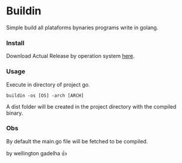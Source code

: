 # Buildin
Simple build all plataforms bynaries programs write in golang.

### Install
Download Actual Release by operation system [here](https://github.com/informeai/buildin/releases/tag/v1.0).

### Usage
Execute in directory of project go.
```
buildin -os [OS] -arch [ARCH]
```
A dist folder will be created in the project directory with the compiled binary.

### Obs
By default the main.go file will be fetched to be compiled.

by wellington gadelha :+1:
